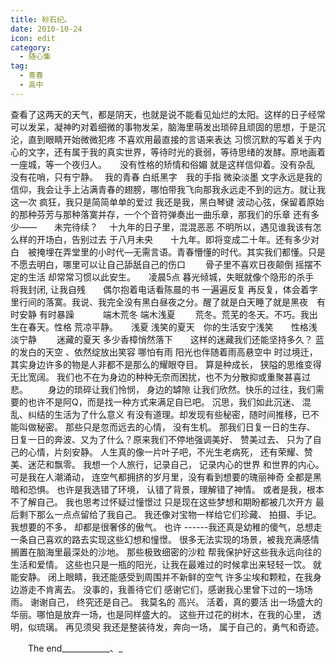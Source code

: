 ```yaml
---
title: 砂石纪。
date: 2010-10-24
icon: edit
category:
  - 随心集
tag:
  - 青春
  - 高中
---
```


查看了这两天的天气，都是阴天，也就是说不能看见灿烂的太阳。这样的日子经常可以发呆，凝神旳对着细微的事物发呆，脑海里萌发出琐碎且顽固的思想，于是沉沦，直到眼睛开始微微犯疼
      不喜欢用最直接的言语来表达 习惯沉默的写着关于内心的文字，还有属于我的真实世界，等待时光的衰弱，等待思绪的发酵。原地画着一座城，等一个夜归人。　　没有性格的矫情和俗媚 就是这样信仰着。没有杂乱 没有花哨，只有宁静。　
         我的青春 白纸黑字　我的手指 微染淡墨   文字永远是我的信仰，我会让手上沾满青春的翅膀，哪怕带我飞向那我永远走不到的远方。就让我这一次 疯狂，我只是简简单单的爱过 我还是我，黑白琴键 波动心弦，保留着原始的那种芬芳与那种落寞并存，一个个音符弹奏出一曲乐章，那我们的乐章 还有多少——　　未完待续？　
         十九年的日子里，混混恶恶 不明所以，遇见谁我该有怎么样的开场白，告别过去 于八月未央　　十九年。即将变成二十年。还有多少对白　被掩埋在弄堂里的小时代—无需言语。青春懵懂的时代。其实我们都懂。只是不愿去明白，哪里可以让自己舔舐自己的伤口
　　骨子里不喜欢日夜颠倒 摇摆不定的生活 却常常习惯以此安生。　　凌晨5点 暮光倾城，失眠就像个隐形的杀手　将我封闭, 让我自残　　偶尔抱着电话看陈晨的书 一遍遍反复 再反复，体会着字里行间的落寞。我说、我完全没有黑白昼夜之分。醒了就是白天睡了就是黑夜　有时安静 有时暴躁　
　　端木荒冬 端木浅夏
　　荒冬。荒芜的冬天。不巧。我出生在春天。性格 荒凉平静。　　浅夏 浅笑的夏天　你的生活安宁浅笑　　性格浅淡宁静
　　迷藏的夏天 多少香樟悄然落下　　这样的迷藏我们还能坚持多久？            蓝的发白的天空 、依然绽放出笑容          哪怕有雨 阳光也伴随着雨高悬空中
           时过境迁，其实身边许多的物是人非都不是那么的耀眼夺目。 算是种成长，   狭隘的思维变得无比宽阔。 我们也不在为身边的种种无奈而困扰，也不为分散抑或重聚甚喜过悲。
　　身边的琐碎让我们怜悯， 身边的罅隙   让我们欣然。快乐的过往，我们需要的也许不是阿Q，而是找一种方式来满足自已吧。
        沉思，我们如此沉迷、   混乱、纠结的生活为了什么意义      有没有道理。却发现有些秘密，随时间推移，已不能叫做秘密。  那些只是忽而远去的心情， 没有生机。
         那我们日复一日的生存、   日复一日的奔波、又为了什么？原来我们不停地强调美好、 赞美过去、        只为了自己的心情，片刻安静。
         人生真的像一片叶子吧，不光生老病死，  还有荣耀、赞美、迷茫和飘零。 我想一个人旅行，记录自己，   记录内心的世界 和世界的内心。可是我在人潮涌动，   连空气都拥挤的岁月里，没有看到想要的瑰丽神奇   全都是黑暗和恐惧。    也许是我选错了环境， 认错了背景，理解错了神情。
           或者是我，根本不了解自己。     我也思考过怀疑过憧憬过   只是现在这些梦想和期盼都被几次开方    最后剩下那么一点点留给了我自己。
            我还像对宝物一样给它们珍藏、  拍摄、手记。           我想要的不多， 却都是很奢侈的傲气。 也许       ------我还真是幼稚的傻气，总想走一条自己喜欢的路去实现这些幻想和憧憬。
           很多无法实现的场景，被我充满感情     搁置在脑海里最深处的沙地。   那些极致细密的沙粒   帮我保护好这些我永远向往的生活和爱情。
           这些也只是一瓶的阳光，让我在最难过的时候拿出来轻轻一饮。   就能安静。
            闭上眼睛，我还能感受到周围并不新鲜的空气   许多尘埃和颗粒，在我身边游走不肯离去。    没事的，我善待它们    感谢它们，感谢我心里曾下过的一场场雨。
       谢谢自己，  终究还是自己。
         我莫名的  高兴。
         活着，真的要活  出一场盛大的华丽。哪怕是放弃一场，也是同样盛大的。  这些开过花的树木，在我的心里， 透明，似琉璃。   再见须臾  我还是整装待发，奔向一场，   属于自己的，勇气和奇迹。


　　The end____________、_